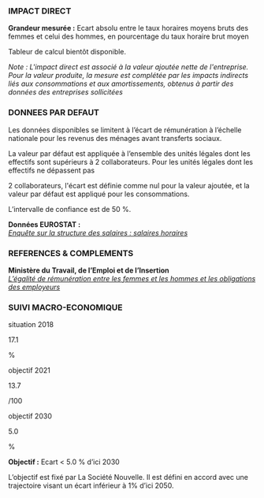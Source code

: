 ### IMPACT DIRECT

**Grandeur mesurée :** Ecart absolu entre le taux horaires moyens bruts des femmes et celui des hommes, en pourcentage du taux horaire brut moyen

Tableur de calcul bientôt disponible.

*Note : L'impact direct est associé à la valeur ajoutée nette de l'entreprise. Pour la valeur produite, la mesure est complétée par les impacts indirects liés aux consommations et aux amortissements, obtenus à partir des données des entreprises sollicitées*

### DONNEES PAR DEFAUT

Les données disponibles se limitent à l’écart de rémunération à l’échelle nationale pour les revenus des ménages avant transferts sociaux.

La valeur par défaut est appliquée à l’ensemble des unités légales dont les effectifs sont supérieurs à 2 collaborateurs. Pour les unités légales dont les effectifs ne dépassent pas 

2 collaborateurs, l'écart est définie comme nul pour la valeur ajoutée, et la valeur par défaut est appliqué pour les consommations.

L’intervalle de confiance est de 50 %.

**Données EUROSTAT :**  
[*Enquête sur la structure des salaires : salaires horaires*](https://appsso.eurostat.ec.europa.eu/nui/show.do?dataset=earn_ses_hourly&lang=fr)

### REFERENCES & COMPLEMENTS

**Ministère du Travail, de l’Emploi et de l’Insertion**  
[*L’égalité de rémunération entre les femmes et les hommes et les obligations des employeurs*](https://travail-emploi.gouv.fr/droit-du-travail/la-remuneration/article/l-egalite-de-remuneration-entre-les-femmes-et-les-hommes-et-les-obligations-des-374533)  

### SUIVI MACRO-ECONOMIQUE

<div class="references-blocks">
    <div id="block-1">
    <p id="titre-block">situation 2018</p>
    <p id="value-block">17.1</p>
    <p id="unit-block">%</p>
    </div>
    <div id="block-2">
    <p id="titre-block">objectif 2021</p>
    <p id="value-block">13.7</p>
    <p id="unit-block">/100</p>
    </div>
    <div id="block-3">
    <p id="titre-block">objectif 2030</p>
    <p id="value-block">5.0</p>
    <p id="unit-block">%</p>
    </div>
</div>

**Objectif :** Ecart < 5.0 % d’ici 2030

L’objectif est fixé par La Société Nouvelle. Il est défini en accord avec une trajectoire visant un écart inférieur à 1% d’ici 2050.